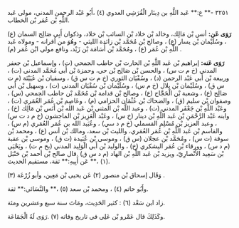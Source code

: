 ٣٢٥١ -** ع:** عَبد اللَّهِ بن دِينَار الْقُرَشِي العدوي (٤) ،أَبُو عَبْد الرحمن المدني، مولى عَبد اللَّهِ بْن عُمَر بْن الخطاب.

**رَوَى عَن:** أنس بْن مَالِك، وخالد بْن خلاد بْن السائب بْن خلاد، وذكوان أَبِي صَالِح السمان (ع) ، وسُلَيْمان بْن يسار (ع) ، وصالح بْن مُحَمَّد بْن زائدة الليثي - وهُوَ من أقرانه - ومولاه عَبد اللَّهِ بْن عُمَر (ع) ، ومُحَمَّد بْن أُسَامَة بْن زَيْد، ونافع مولى ابْن عُمَر (م) .

**رَوَى عَنه:** إبراهيم بْن عَبد اللَّهِ بْن الحارث بْن حاطب الجمحي (ت) ، وإسماعيل بْن جعفر المدني (خ م ت س) ، والحسن بْن صَالِح بْن حي، وحمزة بْن أَبي مُحَمَّد المدني (ت) ، وربيعة بْن أَبي عَبْد الرحمن (د) ، وسُفْيَان الثوري (خ م ت س ق) ، وسفيان بْن عُيَيْنَة (م ت س ق) ، وسُلَيْمان بْن بلال (خ م س) ، وسُلَيْمان بْن سُفْيَان المدني (ت) ، وسهيل بْن أَبي صَالِح (ع) ، وشعبة بْن الْحَجَّاج (ع) ، وصالح بْن قدامة بْن مُحَمَّد بْن حاطب الجمحي (س) ، وصفوان بْن سليم (ق) ، والضحاك بْن عُثْمَان الحزامي (م) ، وعَاصِم بْن عُمَر العُمَري (ت) ، وعَبْد اللَّهِ بْن جَعْفَر المدني (ت) ، وعبد اللَّه بْن المثنى بْن عَبد الله بْن أَنَس بْن مَالِك (خ) ، وابنه عَبْد الرَّحْمَنِ بْن عَبد اللَّهِ بْن دينار (خ س) ، وعَبْد الْعَزِيز بْن الماجشون (خ م د ت س) ، وعبد العزيز بْن مُسْلِم القسملي (خ م د سي) ، وعُبَيد الله بن عُمَر العُمَري (م س) ، والقاسم بْن عَبد اللَّهِ بْن عُمَر العُمَري، والليث بْن سعد، ومالك بْن أنس (ع) ، ومحمد بْن سوقة (ت س) ، ومُحَمَّد بْن عجلان (س ق) ، وموسى بْن عُبَيدة (ت ق) ، وموسى بْن عقبة (م د س) ، وورقاء بْن عُمَر اليشكري (خ) ، والوليد بْن أَبي الْوَلِيد المدني (بخ م ت) ، ويَحْيَى بْن سَعِيد الأَنْصارِيّ، ويزيد بْن عَبد اللَّهِ بْن الهاد (م د س ق) .قال صالح بْن أحمد بْن حَنْبَل (١) ،** عَن أَبِيهِ:** ثقة، مستقيم الحديث.

وَقَال إسحاق بْن منصور (٢) عَن يحيى بْن مَعِين، وأبو زُرْعَة (٣) .

وأَبُو حاتم (٤) ، ومحمد بْن سعد (٥) ،** والنَّسَائي:** ثقة.

زاد ابن سَعْد (٦) : كثير الحَدِيث، ومَاتَ سنة سبع وعشرين ومئة.

وكَذَلِكَ قال عَمْرو بْن عَلِي في تاريخ وفاته (٧) .رَوَى لَهُ الْجَمَاعَة.